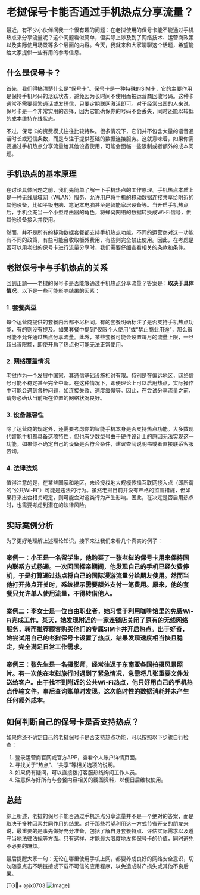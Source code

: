 # 老挝保号卡能否通过手机热点分享流量？

最近，有不少小伙伴问我一个很有趣的问题：在老挝使用的保号卡能不能通过手机热点来分享流量呢？这个问题看似简单，但实际上涉及到了网络技术、运营商政策以及实际使用场景等多个层面的内容。今天，我就来和大家聊聊这个话题，希望能给大家提供一些有用的参考信息。

## 什么是保号卡？

首先，我们得搞清楚什么是“保号卡”。保号卡是一种特殊的SIM卡，它的主要作用是保持手机号码的活跃状态，避免因为长时间不使用而被运营商回收号码。这种卡通常不需要频繁通话或发短信，只要定期联网激活即可。对于经常出国的人来说，保号卡是一个非常实用的选择，因为它能确保你的号码不会丢失，同时还能以较低的成本维持在线状态。

不过，保号卡的资费模式往往比较特殊。很多情况下，它们并不包含大量的语音通话时长或短信条数，而是专注于提供基础的数据连接服务。这就意味着，如果你需要通过手机热点分享流量给其他设备使用，可能会面临一些限制或者额外的成本问题。

## 手机热点的基本原理

在讨论具体问题之前，我们先简单了解一下手机热点的工作原理。手机热点本质上是一种无线局域网（WLAN）服务，允许用户将手机的移动数据连接共享给附近的其他设备，比如平板电脑、笔记本电脑甚至是智能家居设备等。当开启手机热点后，手机会充当一个小型路由器的角色，将蜂窝网络的数据转换成Wi-Fi信号，供其他设备接入并使用。

然而，并不是所有的移动数据套餐都支持手机热点功能。不同的运营商对这一功能有不同的政策，有些可能会收取额外费用，有些则完全禁止使用。因此，在考虑是否可以用老挝的保号卡进行流量分享时，我们需要仔细查看相关的条款和条件。

## 老挝保号卡与手机热点的关系

回到正题——老挝的保号卡是否能够通过手机热点分享流量？答案是：**取决于具体情况**。以下是一些可能影响结果的因素：

### 1. 套餐类型
每个运营商提供的套餐内容都不尽相同。有的套餐明确标注了是否支持手机热点功能，有的则没有提及。如果套餐中提到“仅限个人使用”或“禁止商业用途”，那么很可能不允许通过热点分享流量。此外，某些套餐可能会设置每月的流量上限，一旦超出该限额，即使开启了热点也可能无法正常使用。

### 2. 网络覆盖情况
老挝作为一个发展中国家，其通信基础设施相对有限。特别是在偏远地区，网络信号可能不稳定甚至完全中断。在这种情况下，即便理论上可以启用热点，实际操作中可能会遇到各种问题，如连接失败、速度缓慢等。因此，在尝试分享流量之前，请务必确认当前所在位置的网络状况良好。

### 3. 设备兼容性
除了运营商的规定外，还需要考虑你的智能手机本身是否支持热点功能。大多数现代智能手机都具备这项特性，但也有少数型号由于硬件设计上的原因无法实现这一功能。如果你不确定自己的设备是否符合条件，建议查阅说明书或者直接联系客服咨询。

### 4. 法律法规
值得注意的是，在某些国家和地区，未经授权地大规模传播互联网接入点（即所谓的“公共Wi-Fi”）可能是违法的行为。虽然老挝目前并没有严格的监管措施，但如果将来出台相关规定，则可能会对这类行为产生影响。因此，在决定是否启用热点时，也需要考虑到潜在的法律风险。

## 实际案例分析

为了更好地理解上述理论知识，接下来让我们来看几个真实的例子：

### 案例一：小王是一名留学生，他购买了一张老挝的保号卡用来保持国内联系方式畅通。一次回国探亲期间，他发现自己的手机已经欠费停机，于是打算通过热点将自己的国际漫游流量分给朋友使用。然而当他打开热点开关时，系统提示需要额外支付一笔费用。原来，他的套餐只允许单人使用流量，不得转借他人。

### 案例二：李女士是一位自由职业者，她习惯于利用咖啡馆里的免费Wi-Fi完成工作。某天，她发现附近的一家连锁店关闭了原有的无线网络服务，转而推荐顾客购买他们的专属SIM卡并开启热点。出于好奇，她尝试用自己的老挝保号卡设置了热点，结果发现速度相当快且稳定，完全满足日常工作需求。

### 案例三：张先生是一名摄影师，经常往返于东南亚各国拍摄风景照片。有一次他在老挝旅行时遇到了紧急情况，急需将几张重要文件发送给客户。由于找不到附近的公共Wi-Fi热点，他只好用自己的手机热点传输文件。事后查询账单时发现，这次临时性的数据消耗并未产生任何额外成本。

## 如何判断自己的保号卡是否支持热点？

如果你还不确定自己的老挝保号卡是否支持热点功能，可以按照以下步骤自行检查：

1. 登录运营商官网或官方APP，查看个人账户详情页面。
2. 寻找关于“热点”、“共享”等相关选项的说明。
3. 如果仍有疑问，可以直接拨打客服热线询问工作人员。
4. 注意保存好所有与套餐内容相关的截图资料，以便日后维权使用。

## 总结

综上所述，老挝的保号卡能否通过手机热点分享流量并不是一个绝对的答案，而是取决于多种因素共同作用的结果。对于那些希望利用这一方式节省开支的朋友来说，最重要的是事先做好充分准备，包括了解自身套餐特点、评估实际需求以及遵守当地法律法规等方面。只有这样，才能最大限度地发挥保号卡的价值，同时避免不必要的麻烦。

最后提醒大家一句：无论在哪里使用手机上网，都要养成良好的网络安全意识，切勿随意点击不明链接或下载不可信的应用程序，以免造成财产损失或其他不良后果。

[TG💪+ @jx0703 ![Image](https://github.com/user-attachments/assets/dbca1d08-cadb-493c-b0ec-ad6f7a83f270)]